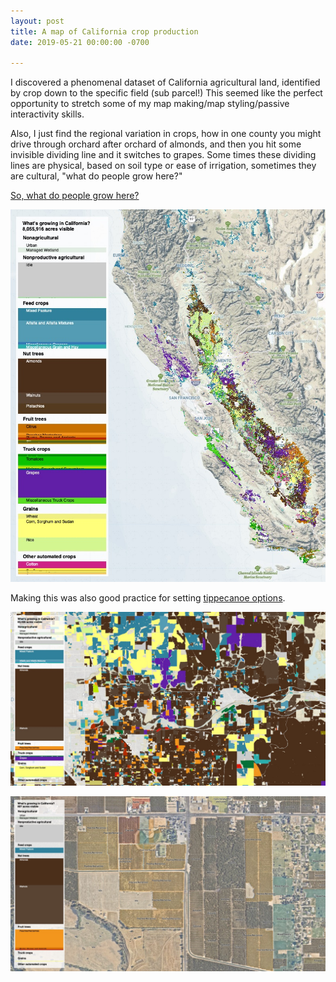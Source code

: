 ```yaml
---
layout: post
title: A map of California crop production
date: 2019-05-21 00:00:00 -0700

---
```

I discovered a phenomenal dataset of California agricultural land, identified by crop down to the specific field (sub parcel!) This seemed like the perfect opportunity to stretch some of my map making/map styling/passive interactivity skills.

Also, I just find the regional variation in crops, how in one county you might drive through orchard after orchard of almonds, and then you hit some invisible dividing line and it switches to grapes. Some times these dividing lines are physical, based on soil type or ease of irrigation, sometimes they are cultural, "what do people grow here?"

[So, what do people grow here?](http://subject.space/projects-static/california-crops)

![](</uploads/2019/05/21/Screen Shot 2019-05-21 at 7.16.19 AM.jpg>)

Making this was also good practice for setting [tippecanoe options](http://github.com/mapbox/tippecanoe).

![](</uploads/2019/05/21/Screen Shot 2019-05-21 at 7.16.47 AM.jpg>)

![](</uploads/2019/05/21/Screen Shot 2019-05-21 at 7.17.07 AM.jpg>)
